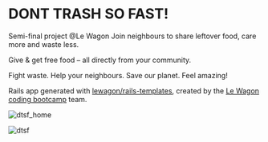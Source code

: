 # DONT TRASH SO FAST!

Semi-final project @Le Wagon
Join neighbours to share leftover food, care more and waste less.

Give & get free food – all directly from your community.

Fight waste. Help your neighbours. Save our planet. Feel amazing!


Rails app generated with [lewagon/rails-templates](https://github.com/lewagon/rails-templates), created by the [Le Wagon coding bootcamp](https://www.lewagon.com) team.

![dtsf_home](https://user-images.githubusercontent.com/98619821/190298245-97cf5977-98a9-411c-96ae-3e7b18d14715.png)

![dtsf](https://user-images.githubusercontent.com/98619821/190298252-a557e85b-0736-4171-ad1e-8a5a60131e25.png)
